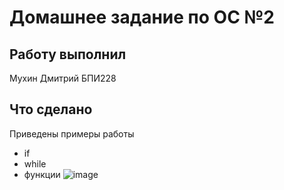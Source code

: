 # Домашнее задание по ОС №2

## Работу выполнил 
Мухин Дмитрий БПИ228

## Что сделано
Приведены примеры работы 
- if
- while
- функции
![image](https://github.com/Dmitry-Pr/Homework_course2/assets/61019019/a76e6987-a748-45a2-bdab-7d3ec261c483)
